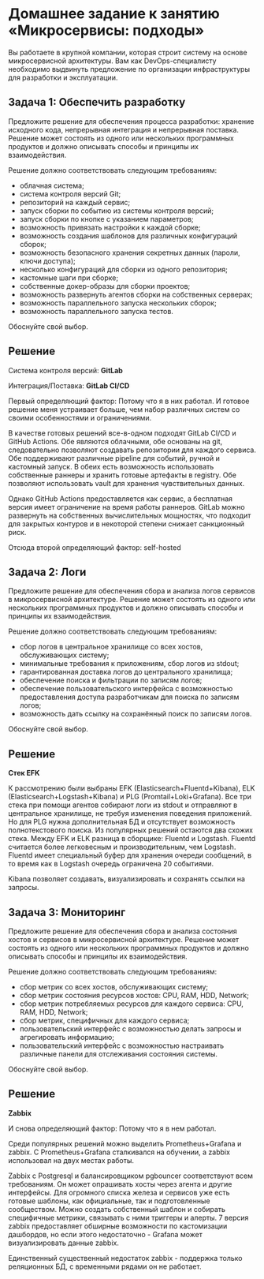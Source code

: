 # Домашнее задание к занятию «Микросервисы: подходы»

Вы работаете в крупной компании, которая строит систему на основе микросервисной архитектуры.
Вам как DevOps-специалисту необходимо выдвинуть предложение по организации инфраструктуры для разработки и эксплуатации.


## Задача 1: Обеспечить разработку

Предложите решение для обеспечения процесса разработки: хранение исходного кода, непрерывная интеграция и непрерывная поставка. 
Решение может состоять из одного или нескольких программных продуктов и должно описывать способы и принципы их взаимодействия.

Решение должно соответствовать следующим требованиям:
- облачная система;
- система контроля версий Git;
- репозиторий на каждый сервис;
- запуск сборки по событию из системы контроля версий;
- запуск сборки по кнопке с указанием параметров;
- возможность привязать настройки к каждой сборке;
- возможность создания шаблонов для различных конфигураций сборок;
- возможность безопасного хранения секретных данных (пароли, ключи доступа);
- несколько конфигураций для сборки из одного репозитория;
- кастомные шаги при сборке;
- собственные докер-образы для сборки проектов;
- возможность развернуть агентов сборки на собственных серверах;
- возможность параллельного запуска нескольких сборок;
- возможность параллельного запуска тестов.

Обоснуйте свой выбор.

## Решение

Система контроля версий: **GitLab**

Интеграция/Поставка: **GitLab CI/CD**

Первый определяющий фактор: Потому что я в них работал. И готовое решение меня устраивает больше, чем набор различных систем со своими особенностями и ограничениями.

В качестве готовых решений все-в-одном подходят GitLab CI/CD и GitHub Actions. Обе являются облачными, обе основаны на git, следовательно позволяют создавать репозитории для каждого сервиса. Обе поддерживают различные pipeline для событий, ручной и кастомный запуск. В обеих есть возможность использовать собственные раннеры и хранить готовые артефакты в registry. Обе позволяют использовать vault для хранения чувствительных данных.

Однако GitHub Actions предоставляется как сервис, а бесплатная версия имеет ограничение на время работы раннеров. GitLab можно развернуть на собственных вычислительных мощностях, что подходит для закрытых контуров и в некоторой степени снижает санкционный риск.

Отсюда второй определяющий фактор: self-hosted

## Задача 2: Логи

Предложите решение для обеспечения сбора и анализа логов сервисов в микросервисной архитектуре.
Решение может состоять из одного или нескольких программных продуктов и должно описывать способы и принципы их взаимодействия.

Решение должно соответствовать следующим требованиям:
- сбор логов в центральное хранилище со всех хостов, обслуживающих систему;
- минимальные требования к приложениям, сбор логов из stdout;
- гарантированная доставка логов до центрального хранилища;
- обеспечение поиска и фильтрации по записям логов;
- обеспечение пользовательского интерфейса с возможностью предоставления доступа разработчикам для поиска по записям логов;
- возможность дать ссылку на сохранённый поиск по записям логов.

Обоснуйте свой выбор.

## Решение

**Стек EFK**

К рассмотрению были выбраны EFK (Elasticsearch+Fluentd+Kibana), ELK (Elasticsearch+Logstash+Kibana) и PLG (Promtail+Loki+Grafana). Все три стека при помощи агентов собирают логи из stdout и отправляют в центральное хранилище, не требуя изменения поведения приложений. Но для PLG нужна дополнительная БД и отсутствует возможность полнотекстового поиска.
Из популярных решений остаются два схожих стека. Между EFK и ELK разница в сборщике: Fluentd и Logstash. Fluentd считается более легковесным и производительным, чем Logstash. Fluentd имеет специальный буфер для хранения очереди сообщений, в то время как в Logstash очередь ограничена 20 событиями.

Kibana позволяет создавать, визуализировать и сохранять ссылки на запросы.

## Задача 3: Мониторинг

Предложите решение для обеспечения сбора и анализа состояния хостов и сервисов в микросервисной архитектуре.
Решение может состоять из одного или нескольких программных продуктов и должно описывать способы и принципы их взаимодействия.

Решение должно соответствовать следующим требованиям:
- сбор метрик со всех хостов, обслуживающих систему;
- сбор метрик состояния ресурсов хостов: CPU, RAM, HDD, Network;
- сбор метрик потребляемых ресурсов для каждого сервиса: CPU, RAM, HDD, Network;
- сбор метрик, специфичных для каждого сервиса;
- пользовательский интерфейс с возможностью делать запросы и агрегировать информацию;
- пользовательский интерфейс с возможностью настраивать различные панели для отслеживания состояния системы.

Обоснуйте свой выбор.

## Решение

**Zabbix**

И снова определяющий фактор: Потому что я в нем работал.

Среди популярных решений можно выделить Prometheus+Grafana и zabbix. С Prometheus+Grafana сталкивался на обучении, а zabbix использовал на двух местах работы.

Zabbix с Postgresql и балансировщиком pgbouncer соответствуют всем требованиям. Он может опрашивать хосты через агента и другие интерфейсы. Для огромного списка железа и сервисов уже есть готовые шаблоны, как официальные, так и подготовленные сообществом. Можно создать собственный шаблон и собирать специфичные метрики, связывать с ними триггеры и алерты. 7 версия zabbix предоставляет обширные возможности по кастомизации дашбордов, но если этого недостаточно - Grafana может визуализировать данные zabbix.

Единственный существенный недостаток zabbix - поддержка только реляционных БД, с временными рядами он не работает.
